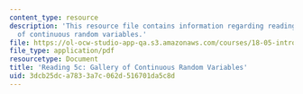 ```yaml
---
content_type: resource
description: 'This resource file contains information regarding reading 5c: gallery
  of continuous random variables.'
file: https://ol-ocw-studio-app-qa.s3.amazonaws.com/courses/18-05-introduction-to-probability-and-statistics-spring-2014/3dcb25dca7833a7c062d516701da5c8d_MIT18_05S14_Reading5c.pdf
file_type: application/pdf
resourcetype: Document
title: 'Reading 5c: Gallery of Continuous Random Variables'
uid: 3dcb25dc-a783-3a7c-062d-516701da5c8d
---
```

